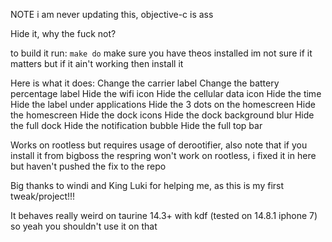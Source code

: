 NOTE i am never updating this, objective-c is ass

Hide it, why the fuck not?

to build it run: ```make do```
make sure you have theos installed im not sure if it matters but if it ain't working then install it

Here is what it does: Change the carrier label Change the battery percentage label Hide the wifi icon Hide the cellular data icon Hide the time Hide the label under applications Hide the 3 dots on the homescreen Hide the homescreen Hide the dock icons Hide the dock background blur Hide the full dock Hide the notification bubble Hide the full top bar

Works on rootless but requires usage of derootifier, also note that if you install it from bigboss the respring won't work on rootless, i fixed it in here but haven't pushed the fix to the repo

Big thanks to windi and King Luki for helping me, as this is my first tweak/project!!!

It behaves really weird on taurine 14.3+ with kdf (tested on 14.8.1 iphone 7) so yeah you shouldn't use it on that
